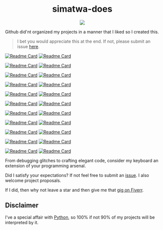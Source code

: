 <h1 align='center'> 
simatwa-does
</h1>

<p align='center'>
<img src='https://img.shields.io/static/v1?logo=github&style=flat-square&message=Does&labelColor=blue&color=green&label=Simatwa&logoColor=black'/>
</p>

Github did'nt organized my projects in a manner that I liked so I created this.

> I bet you would appreciate this at the end. If not, please submit an issue [here](https://github.com/Simatwa/simatwa-does/issues/new).

[![Readme Card](https://github-readme-stats.vercel.app/api/pin/?username=Simatwa&repo=gpt-cli)](https://github.com/Simatwa/gpt-cli) [![Readme Card](https://github-readme-stats.vercel.app/api/pin/?username=Simatwa&repo=WebChatGPT)](https://github.com/Simatwa/WebChatGPT)

[![Readme Card](https://github-readme-stats.vercel.app/api/pin/?username=Simatwa&repo=tgpt2)](https://github.com/Simatwa/tgpt2) [![Readme Card](https://github-readme-stats.vercel.app/api/pin/?username=Simatwa&repo=revChatGPT)](https://github.com/Simatwa/revChatGPT)

[![Readme Card](https://github-readme-stats.vercel.app/api/pin/?username=Simatwa&repo=smartbetsAPI)](https://github.com/Simatwa/smartbetsAPI) [![Readme Card](https://github-readme-stats.vercel.app/api/pin/?username=Simatwa&repo=y2mate-api)](https://github.com/Simatwa/y2mate-api)

[![Readme Card](https://github-readme-stats.vercel.app/api/pin/?username=Simatwa&repo=yt5)](https://github.com/Simatwa/yt5) [![Readme Card](https://github-readme-stats.vercel.app/api/pin/?username=Simatwa&repo=livescore-api)](https://github.com/Simatwa/livescore-api)

[![Readme Card](https://github-readme-stats.vercel.app/api/pin/?username=Simatwa&repo=Youtube-Blog)](https://github.com/Simatwa/Youtube-Blog) [![Readme Card](https://github-readme-stats.vercel.app/api/pin/?username=Simatwa&repo=telegram-chatbots)](https://github.com/Simatwa/telegram-chatbots)

[![Readme Card](https://github-readme-stats.vercel.app/api/pin/?username=Simatwa&repo=tdwnsv3)](https://github.com/Simatwa/tdwnsv3) [![Readme Card](https://github-readme-stats.vercel.app/api/pin/?username=Simatwa&repo=smartBetika)](https://github.com/Simatwa/smartBetika)

[![Readme Card](https://github-readme-stats.vercel.app/api/pin/?username=Simatwa&repo=qrcode-maker)](https://github.com/Simatwa/qrcode-maker) [![Readme Card](https://github-readme-stats.vercel.app/api/pin/?username=Simatwa&repo=ip-api)](https://github.com/Simatwa/ip-api)

[![Readme Card](https://github-readme-stats.vercel.app/api/pin/?username=Simatwa&repo=smart-book)](https://github.com/Simatwa/smart-book) [![Readme Card](https://github-readme-stats.vercel.app/api/pin/?username=Simatwa&repo=Flask-LMS)](https://github.com/Simatwa/Flask-LMS)

[![Readme Card](https://github-readme-stats.vercel.app/api/pin/?username=Simatwa&repo=cookie-hunter)](https://github.com/Simatwa/cookie-hunter) [![Readme Card](https://github-readme-stats.vercel.app/api/pin/?username=Simatwa&repo=website-cloner)](https://github.com/Simatwa/website-cloner)

[![Readme Card](https://github-readme-stats.vercel.app/api/pin/?username=Simatwa&repo=svinf3)](https://github.com/Simatwa/svinf3) [![Readme Card](https://github-readme-stats.vercel.app/api/pin/?username=Simatwa&repo=ai-imager)](https://github.com/Simatwa/ai-imager)

[![Readme Card](https://github-readme-stats.vercel.app/api/pin/?username=Simatwa&repo=GPT-Bot)](https://github.com/Simatwa/GPT-Bot) [![Readme Card](https://github-readme-stats.vercel.app/api/pin/?username=Simatwa&repo=gpt-login)](https://github.com/Simatwa/gpt-login)

From debugging glitches to crafting elegant code, consider my keyboard an extension of your programming arsenal.

Did I satisfy your expectations? If not feel free to submit an [issue](https://github.com/Simatwa/simatwa-does/issues/new). I also welcome project proposals.

If I did, then why not leave a star and then give me that [gig on Fiverr](https://fiverr.com/smartwa_254).

## Disclaimer

I've a special affair with [Python](https://python.org), so 100% if not 90% of my projects will be interpreted by it.